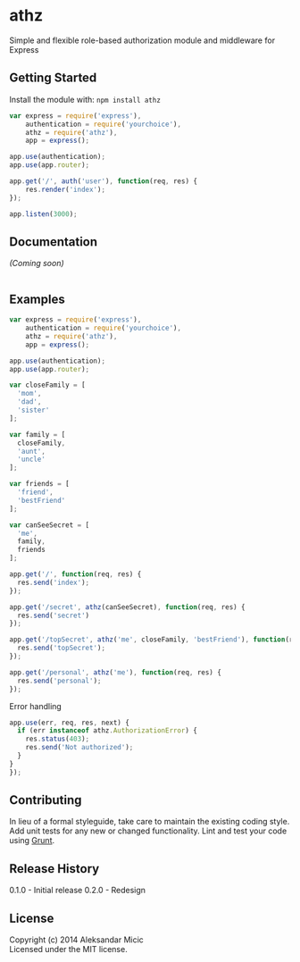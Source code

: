 # athz

Simple and flexible role-based authorization module and middleware for Express

## Getting Started
Install the module with: `npm install athz`

```javascript
var express = require('express'),
    authentication = require('yourchoice'),
    athz = require('athz'),
    app = express();

app.use(authentication);
app.use(app.router);

app.get('/', auth('user'), function(req, res) {
    res.render('index');
});

app.listen(3000);
```

## Documentation
_(Coming soon)_
```javascript

```

## Examples
```javascript
var express = require('express'),
    authentication = require('yourchoice'),
    athz = require('athz'),
    app = express();

app.use(authentication);
app.use(app.router);

var closeFamily = [
  'mom',
  'dad',
  'sister'
];

var family = [
  closeFamily,
  'aunt',
  'uncle'
];

var friends = [
  'friend',
  'bestFriend'
];

var canSeeSecret = [
  'me',
  family,
  friends
];

app.get('/', function(req, res) {
  res.send('index');
});

app.get('/secret', athz(canSeeSecret), function(req, res) {
  res.send('secret')
});

app.get('/topSecret', athz('me', closeFamily, 'bestFriend'), function(req, res) {
  res.send('topSecret');
});

app.get('/personal', athz('me'), function(req, res) {
  res.send('personal');
});
```

Error handling
```javascript
app.use(err, req, res, next) {
  if (err instanceof athz.AuthorizationError) {
    res.status(403);
    res.send('Not authorized');
  }
}
});
```

## Contributing
In lieu of a formal styleguide, take care to maintain the existing coding style. Add unit tests for any new or changed functionality. Lint and test your code using [Grunt](http://gruntjs.com/).

## Release History
0.1.0 - Initial release
0.2.0 - Redesign

## License
Copyright (c) 2014 Aleksandar Micic  
Licensed under the MIT license.
